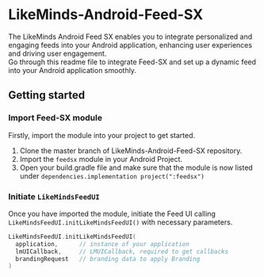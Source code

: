 # LikeMinds-Android-Feed-SX

The LikeMinds Android Feed SX enables you to integrate personalized and engaging feeds into your Android application, enhancing user experiences 
and driving user engagement. <br> Go through this readme file to integrate Feed-SX and set up a dynamic feed into your Android application smoothly.

## Getting started

### Import Feed-SX module

Firstly, import the module into your project to get started.

1. Clone the master branch of LikeMinds-Android-Feed-SX repository.
2. Import the `feedsx` module in your Android Project.
3. Open your build.gradle file and make sure that the module is now listed under `dependencies.implementation project(":feedsx")`


### Initiate `LikeMindsFeedUI`

Once you have imported the module, initiate the Feed UI calling `LikeMindsFeedUI.initLikeMindsFeedUI()` with necessary parameters.

```kotlin
LikeMindsFeedUI.initLikeMindsFeedUI(
  application,      // instance of your application
  lmUICallback,     // LMUICallback, required to get callbacks
  brandingRequest   // branding data to apply Branding
)
```


